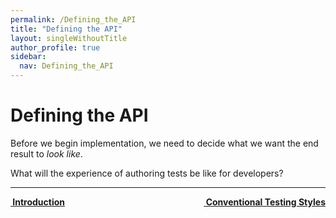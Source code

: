 ```yaml
---
permalink: /Defining_the_API
title: "Defining the API"
layout: singleWithoutTitle
author_profile: true
sidebar:
  nav: Defining_the_API
---
```

# Defining the API

Before we begin implementation, we need to decide what we want the end result to _look like_.

What will the experience of authoring tests be like for developers?

---

<a class="reading-navigation next" href="/Conventional_Testing_Styles" style="float: right;"><i class="fas fa-arrow-alt-circle-right"></i><strong> &nbsp;Conventional Testing Styles</strong></a><a class="reading-navigation previous" href="/Introduction"><i class="fas fa-arrow-alt-circle-left"></i><strong> &nbsp;Introduction</strong></a>